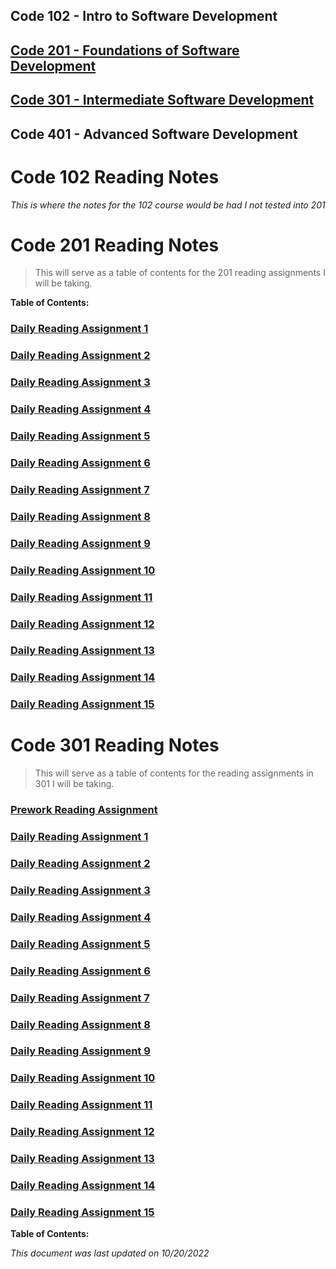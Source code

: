 ## Code 102 - Intro to Software Development
## [Code 201 - Foundations of Software Development](#code-201-reading-notes)
## [Code 301 - Intermediate Software Development](#code-301-reading-notes)
## Code 401 - Advanced Software Development

# Code 102 Reading Notes

_This is where the notes for the 102 course would be had I not tested into 201_

# Code 201 Reading Notes

> This will serve as a table of contents for the 201 reading assignments I will be taking.

**Table of Contents:**

### [Daily Reading Assignment 1](https://tm-lbenson.github.io/reading-notes/201-notes/read-01)

### [Daily Reading Assignment 2](https://tm-lbenson.github.io/reading-notes/201-notes/read-02)

### [Daily Reading Assignment 3](https://tm-lbenson.github.io/reading-notes/201-notes/read-03)

### [Daily Reading Assignment 4](https://tm-lbenson.github.io/reading-notes/201-notes/read-04)

### [Daily Reading Assignment 5](https://tm-lbenson.github.io/reading-notes/201-notes/read-05)

### [Daily Reading Assignment 6](https://tm-lbenson.github.io/reading-notes/201-notes/read-06)

### [Daily Reading Assignment 7](https://tm-lbenson.github.io/reading-notes/201-notes/read-07)

### [Daily Reading Assignment 8](https://tm-lbenson.github.io/reading-notes/201-notes/read-08)

### [Daily Reading Assignment 9](https://tm-lbenson.github.io/reading-notes/201-notes/read-09)

### [Daily Reading Assignment 10](https://tm-lbenson.github.io/reading-notes/201-notes/read-10)

### [Daily Reading Assignment 11](https://tm-lbenson.github.io/reading-notes/201-notes/read-11)

### [Daily Reading Assignment 12](https://tm-lbenson.github.io/reading-notes/201-notes/read-12)

### [Daily Reading Assignment 13](https://tm-lbenson.github.io/reading-notes/201-notes/read-13)

### [Daily Reading Assignment 14](https://tm-lbenson.github.io/reading-notes/201-notes/read-14)

### [Daily Reading Assignment 15](https://tm-lbenson.github.io/reading-notes/201-notes/read-15)


# Code 301 Reading Notes

> This will serve as a table of contents for the reading assignments in 301 I will be taking.

### [Prework Reading Assignment](https://tm-lbenson.github.io/reading-notes/301-notes/prework)  

### [Daily Reading Assignment 1](https://tm-lbenson.github.io/reading-notes/301-notes/read-01)

### [Daily Reading Assignment 2](https://tm-lbenson.github.io/reading-notes/301-notes/read-02)

### [Daily Reading Assignment 3](https://tm-lbenson.github.io/reading-notes/301-notes/read-03)

### [Daily Reading Assignment 4](https://tm-lbenson.github.io/reading-notes/301-notes/read-04)

### [Daily Reading Assignment 5](https://tm-lbenson.github.io/reading-notes/301-notes/read-05)

### [Daily Reading Assignment 6](https://tm-lbenson.github.io/reading-notes/301-notes/read-06)

### [Daily Reading Assignment 7](https://tm-lbenson.github.io/reading-notes/301-notes/read-07)

### [Daily Reading Assignment 8](https://tm-lbenson.github.io/reading-notes/301-notes/read-08)

### [Daily Reading Assignment 9](https://tm-lbenson.github.io/reading-notes/301-notes/read-09)

### [Daily Reading Assignment 10](https://tm-lbenson.github.io/reading-notes/301-notes/read-10)

### [Daily Reading Assignment 11](https://tm-lbenson.github.io/reading-notes/301-notes/read-11)

### [Daily Reading Assignment 12](https://tm-lbenson.github.io/reading-notes/301-notes/read-12)

### [Daily Reading Assignment 13](https://tm-lbenson.github.io/reading-notes/301-notes/read-13)

### [Daily Reading Assignment 14](https://tm-lbenson.github.io/reading-notes/301-notes/read-14)

### [Daily Reading Assignment 15](https://tm-lbenson.github.io/reading-notes/301-notes/read-15)



**Table of Contents:**

_This document was last updated on 10/20/2022_
